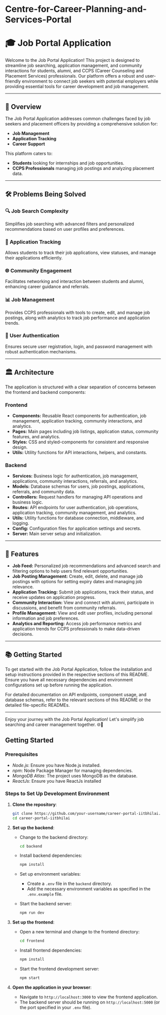 # Centre-for-Career-Planning-and-Services-Portal

# 🎓 **Job Portal Application**

Welcome to the Job Portal Application! This project is designed to streamline job searching, application management, and community interactions for students, alumni, and CCPS (Career Counseling and Placement Services) professionals. Our platform offers a robust and user-friendly environment to connect job seekers with potential employers while providing essential tools for career development and job management.

---

## 🌟 **Overview**

The Job Portal Application addresses common challenges faced by job seekers and placement officers by providing a comprehensive solution for:

- **Job Management**
- **Application Tracking**
- **Career Support**

This platform caters to:
- **Students** looking for internships and job opportunities.
- **CCPS Professionals** managing job postings and analyzing placement data.

---

## 🛠️ **Problems Being Solved**

### 🔍 **Job Search Complexity**
Simplifies job searching with advanced filters and personalized recommendations based on user profiles and preferences.

### 📄 **Application Tracking**
Allows students to track their job applications, view statuses, and manage their applications efficiently.

### 🌐 **Community Engagement**
Facilitates networking and interaction between students and alumni, enhancing career guidance and referrals.

### 📊 **Job Management**
Provides CCPS professionals with tools to create, edit, and manage job postings, along with analytics to track job performance and application trends.

### 🔐 **User Authentication**
Ensures secure user registration, login, and password management with robust authentication mechanisms.

---

## 🏛️ **Architecture**

The application is structured with a clear separation of concerns between the frontend and backend components:

### **Frontend**

- **Components:** Reusable React components for authentication, job management, application tracking, community interactions, and analytics.
- **Pages:** Main pages including job listings, application status, community features, and analytics.
- **Styles:** CSS and styled-components for consistent and responsive design.
- **Utils:** Utility functions for API interactions, helpers, and constants.

### **Backend**

- **Services:** Business logic for authentication, job management, applications, community interactions, referrals, and analytics.
- **Models:** Database schemas for users, job postings, applications, referrals, and community data.
- **Controllers:** Request handlers for managing API operations and business logic.
- **Routes:** API endpoints for user authentication, job operations, application tracking, community management, and analytics.
- **Utils:** Utility functions for database connection, middleware, and logging.
- **Config:** Configuration files for application settings and secrets.
- **Server:** Main server setup and initialization.

---

## 🚀 **Features**

- **Job Feed:** Personalized job recommendations and advanced search and filtering options to help users find relevant opportunities.
- **Job Posting Management:** Create, edit, delete, and manage job postings with options for setting expiry dates and managing job relevance.
- **Application Tracking:** Submit job applications, track their status, and receive updates on application progress.
- **Community Interaction:** View and connect with alumni, participate in discussions, and benefit from community referrals.
- **Profile Management:** View and edit user profiles, including personal information and job preferences.
- **Analytics and Reporting:** Access job performance metrics and application trends for CCPS professionals to make data-driven decisions.

---

## 📚 **Getting Started**

To get started with the Job Portal Application, follow the installation and setup instructions provided in the respective sections of this README. Ensure you have all necessary dependencies and environment configurations set up before running the application.

For detailed documentation on API endpoints, component usage, and database schemas, refer to the relevant sections of this README or the detailed file-specific READMEs.

---

Enjoy your journey with the Job Portal Application! Let's simplify job searching and career management together. 🌐🚀


## Getting Started

### Prerequisites

- *Node.js*: Ensure you have Node.js installed.
- *npm*: Node Package Manager for managing dependencies.
- *MongoDB Atlas*: The project uses MongoDB as the database.
- *ReactJs*: Ensure you have ReactJs installed

### Steps to Set Up Development Environment

1. **Clone the repository**:

   ```bash
   git clone https://github.com/your-username/career-portal-iitbhilai.git
   cd career-portal-iitbhilai
   ```

2. **Set up the backend**:

   - Change to the backend directory:
     ```bash
     cd backend
     ```
   - Install backend dependencies:
     ```bash
     npm install
     ```
   - Set up environment variables:
     - Create a `.env` file in the `backend` directory.
     - Add the necessary environment variables as specified in the `.env.example` file.
   
   - Start the backend server:
     ```bash
     npm run dev
     ```

3. **Set up the frontend**:

   - Open a new terminal and change to the frontend directory:
     ```bash
     cd frontend
     ```
   - Install frontend dependencies:
     ```bash
     npm install
     ```
   - Start the frontend development server:
     ```bash
     npm start
     ```

4. **Open the application in your browser**:
   - Navigate to `http://localhost:3000` to view the frontend application.
   - The backend server should be running on `http://localhost:5000` (or the port specified in your `.env` file).
